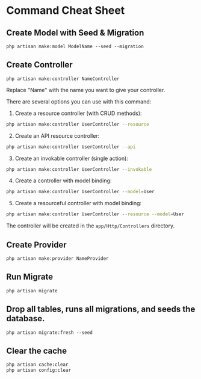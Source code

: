 # Command Cheat Sheet

## Create Model with Seed & Migration

`php artisan make:model ModelName --seed --migration`

## Create Controller 
`php artisan make:controller NameController`

Replace "Name" with the name you want to give your controller. 

There are several options you can use with this command:

1. Create a resource controller (with CRUD methods):
```bash
php artisan make:controller UserController --resource
```

2. Create an API resource controller:
```bash
php artisan make:controller UserController --api
```

3. Create an invokable controller (single action):
```bash
php artisan make:controller UserController --invokable
```

4. Create a controller with model binding:
```bash
php artisan make:controller UserController --model=User
```

5. Create a resourceful controller with model binding:
```bash
php artisan make:controller UserController --resource --model=User
```

The controller will be created in the `app/Http/Controllers` directory.

## Create Provider
`php artisan make:provider NameProvider`

## Run Migrate

`php artisan migrate`

## Drop all tables, runs all migrations, and seeds the database.

`php artisan migrate:fresh --seed`

## Clear the cache
```bash
php artisan cache:clear
php artisan config:clear
```
